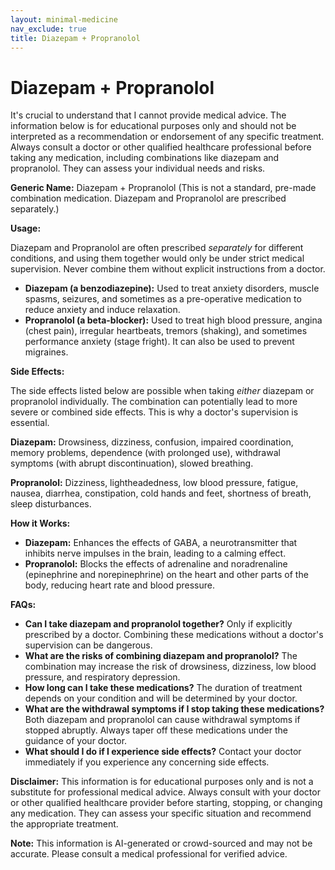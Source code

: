 ```yaml
---
layout: minimal-medicine
nav_exclude: true
title: Diazepam + Propranolol
---
```


# Diazepam + Propranolol

It's crucial to understand that I cannot provide medical advice. The information below is for educational purposes only and should not be interpreted as a recommendation or endorsement of any specific treatment.  Always consult a doctor or other qualified healthcare professional before taking any medication, including combinations like diazepam and propranolol.  They can assess your individual needs and risks.

**Generic Name:** Diazepam + Propranolol (This is not a standard, pre-made combination medication.  Diazepam and Propranolol are prescribed separately.)


**Usage:**

Diazepam and Propranolol are often prescribed *separately* for different conditions, and using them together would only be under strict medical supervision.  Never combine them without explicit instructions from a doctor.

* **Diazepam (a benzodiazepine):** Used to treat anxiety disorders, muscle spasms, seizures, and sometimes as a pre-operative medication to reduce anxiety and induce relaxation.
* **Propranolol (a beta-blocker):** Used to treat high blood pressure, angina (chest pain), irregular heartbeats, tremors (shaking), and sometimes performance anxiety (stage fright). It can also be used to prevent migraines.


**Side Effects:**

The side effects listed below are possible when taking *either* diazepam or propranolol individually. The combination can potentially lead to more severe or combined side effects.  This is why a doctor's supervision is essential.

**Diazepam:**  Drowsiness, dizziness, confusion, impaired coordination, memory problems, dependence (with prolonged use), withdrawal symptoms (with abrupt discontinuation), slowed breathing.

**Propranolol:** Dizziness, lightheadedness, low blood pressure, fatigue, nausea, diarrhea, constipation, cold hands and feet, shortness of breath, sleep disturbances.


**How it Works:**

* **Diazepam:** Enhances the effects of GABA, a neurotransmitter that inhibits nerve impulses in the brain, leading to a calming effect.
* **Propranolol:** Blocks the effects of adrenaline and noradrenaline (epinephrine and norepinephrine) on the heart and other parts of the body, reducing heart rate and blood pressure.


**FAQs:**

* **Can I take diazepam and propranolol together?**  Only if explicitly prescribed by a doctor. Combining these medications without a doctor's supervision can be dangerous.
* **What are the risks of combining diazepam and propranolol?** The combination may increase the risk of drowsiness, dizziness, low blood pressure, and respiratory depression.
* **How long can I take these medications?** The duration of treatment depends on your condition and will be determined by your doctor.
* **What are the withdrawal symptoms if I stop taking these medications?** Both diazepam and propranolol can cause withdrawal symptoms if stopped abruptly.  Always taper off these medications under the guidance of your doctor.
* **What should I do if I experience side effects?** Contact your doctor immediately if you experience any concerning side effects.

**Disclaimer:** This information is for educational purposes only and is not a substitute for professional medical advice. Always consult with your doctor or other qualified healthcare provider before starting, stopping, or changing any medication.  They can assess your specific situation and recommend the appropriate treatment.


**Note:** This information is AI-generated or crowd-sourced and may not be accurate. Please consult a medical professional for verified advice.